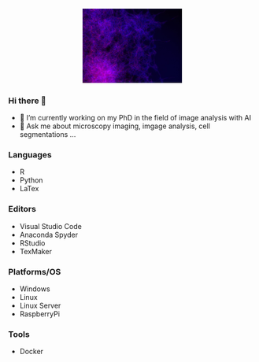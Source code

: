 <p align="center" width="100%">
  <img width="40%" src="Images/Bild1.jpg">
</p>


### Hi there 👋

- 🔭 I’m currently working on my PhD in the field of image analysis with AI
- 💬 Ask me about microscopy imaging, imgage analysis, cell segmentations ...

### Languages

- R
- Python
- LaTex

### Editors

- Visual Studio Code
- Anaconda Spyder
- RStudio
- TexMaker

### Platforms/OS

- Windows
- Linux
- Linux Server
- RaspberryPi

### Tools

- Docker

<!--
**AlexandraLoewe/AlexandraLoewe** is a ✨ _special_ ✨ repository because its `README.md` (this file) appears on your GitHub profile.

Here are some ideas to get you started:

- 🔭 I’m currently working on ...
- 🌱 I’m currently learning ...
- 👯 I’m looking to collaborate on ...
- 🤔 I’m looking for help with ...
- 💬 Ask me about ...
- 📫 How to reach me: ...
- 😄 Pronouns: ...
- ⚡ Fun fact: ...
-->
